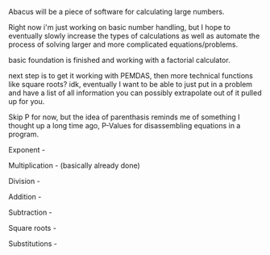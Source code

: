 Abacus will be a piece of software for calculating large numbers.

Right now i'm just working on basic number handling, but I hope to eventually slowly increase the types of calculations as well as automate the process of solving larger and more complicated equations/problems.

basic foundation is finished and working with a factorial calculator.

next step is to get it working with PEMDAS, then more technical functions like square roots? idk, eventually I want to be able to just put in a problem and have a list of all information you can possibly extrapolate out of it pulled up for you.

Skip P for now, but the idea of parenthasis reminds me of something I thought up a long time ago, P-Values for disassembling equations in a program.

Exponent -

Multiplication - (basically already done)

Division - 

Addition -

Subtraction -

Square roots - 

Substitutions -
